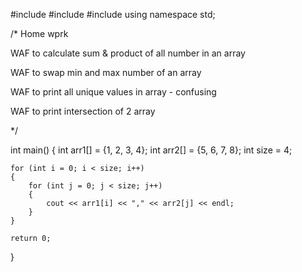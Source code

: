 
#include <iostream>
#include <vector>
#include <climits>
using namespace std;

/*
Home wprk

WAF to calculate sum & product of all number in an array

WAF to swap min and max number of an array

WAF to print all unique values in array - confusing

WAF to print intersection of 2 array

*/

int main()
{
    int arr1[] = {1, 2, 3, 4};
    int arr2[] = {5, 6, 7, 8};
    int size = 4;

    for (int i = 0; i < size; i++)
    {
        for (int j = 0; j < size; j++)
        {
            cout << arr1[i] << "," << arr2[j] << endl;
        }
    }

    return 0;
}